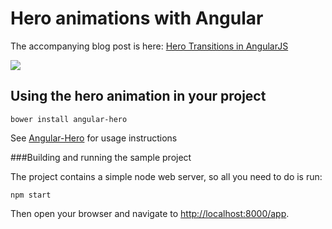 # Hero animations with Angular

The accompanying blog post is here: [Hero Transitions in AngularJS](http://www.scottlogic.com/blog/2014/12/19/angular-hero-transitions.html)

<img src="sample/angular-hero-sample.gif" />

## Using the hero animation in your project

```
bower install angular-hero
```

See [Angular-Hero](https://github.com/DevAndyLee/Angular-Hero) for usage instructions

###Building and running the sample project

The project contains a simple node web server, so all you need to do is run:
```
npm start
```

Then open your browser and navigate to [http://localhost:8000/app](http://localhost:8000/app).
